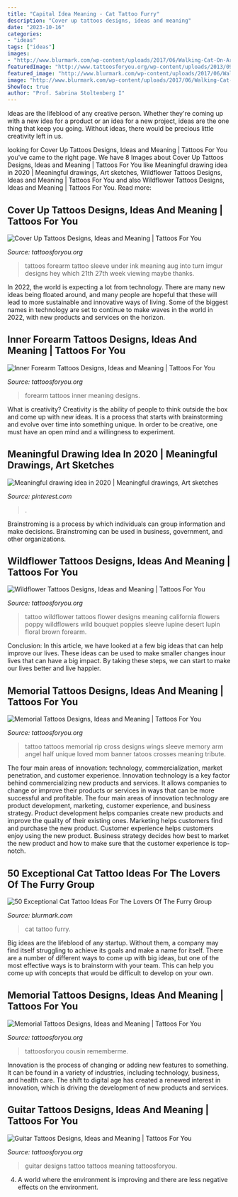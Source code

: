 ```yaml
---
title: "Capital Idea Meaning - Cat Tattoo Furry"
description: "Cover up tattoos designs, ideas and meaning"
date: "2023-10-16"
categories:
- "ideas"
tags: ["ideas"]
images:
- "http://www.blurmark.com/wp-content/uploads/2017/06/Walking-Cat-On-Arm.jpg"
featuredImage: "http://www.tattoosforyou.org/wp-content/uploads/2013/09/Memorial-Cross-Tattoos.jpg"
featured_image: "http://www.blurmark.com/wp-content/uploads/2017/06/Walking-Cat-On-Arm.jpg"
image: "http://www.blurmark.com/wp-content/uploads/2017/06/Walking-Cat-On-Arm.jpg"
ShowToc: true
author: "Prof. Sabrina Stoltenberg I"
---
```



Ideas are the lifeblood of any creative person. Whether they're coming up with a new idea for a product or an idea for a new project, ideas are the one thing that keep you going. Without ideas, there would be precious little creativity left in us.

	

		
looking for Cover Up Tattoos Designs, Ideas and Meaning | Tattoos For You you've came to the right page. We have 8 Images about Cover Up Tattoos Designs, Ideas and Meaning | Tattoos For You like Meaningful drawing idea in 2020 | Meaningful drawings, Art sketches, Wildflower Tattoos Designs, Ideas and Meaning | Tattoos For You and also Wildflower Tattoos Designs, Ideas and Meaning | Tattoos For You. Read more:
		
    
## Cover Up Tattoos Designs, Ideas And Meaning | Tattoos For You

<img loading=lazy src="http://www.tattoosforyou.org/wp-content/uploads/2013/09/Tattoos-Cover-Up.jpg" onerror="this.onerror=null;this.src='https://tse2.mm.bing.net/th?id=OIP.iFLn0oYusHh2d3aU6lkfggHaFB&amp;pid=15.1';" alt="Cover Up Tattoos Designs, Ideas and Meaning | Tattoos For You">

_Source: tattoosforyou.org_

>tattoos forearm tattoo sleeve under ink meaning aug into turn imgur designs hey which 21th 27th week viewing maybe thanks. 

	

In 2022, the world is expecting a lot from technology. There are many new ideas being floated around, and many people are hopeful that these will lead to more sustainable and innovative ways of living. Some of the biggest names in technology are set to continue to make waves in the world in 2022, with new products and services on the horizon.

    
## Inner Forearm Tattoos Designs, Ideas And Meaning | Tattoos For You

<img loading=lazy src="https://www.tattoosforyou.org/wp-content/uploads/2017/06/Inner-Forearm-Tattoos.jpg" onerror="this.onerror=null;this.src='https://tse4.mm.bing.net/th?id=OIP.g3EIKRpqM9riiTKQh9dPgwHaLH&amp;pid=15.1';" alt="Inner Forearm Tattoos Designs, Ideas and Meaning | Tattoos For You">

_Source: tattoosforyou.org_

>forearm tattoos inner meaning designs. 

	

What is creativity?
Creativity is the ability of people to think outside the box and come up with new ideas. It is a process that starts with brainstorming and evolve over time into something unique. In order to be creative, one must have an open mind and a willingness to experiment.

    
## Meaningful Drawing Idea In 2020 | Meaningful Drawings, Art Sketches

<img loading=lazy src="https://i.pinimg.com/736x/c5/30/08/c530083caac5cc2d8285de60c33168d4.jpg" onerror="this.onerror=null;this.src='https://tse2.mm.bing.net/th?id=OIP.DfB4NzbCByGnG7nZA9BiSgHaJ3&amp;pid=15.1';" alt="Meaningful drawing idea in 2020 | Meaningful drawings, Art sketches">

_Source: pinterest.com_

>. 

	

Brainstroming is a process by which individuals can group information and make decisions. Brainstroming can be used in business, government, and other organizations.

    
## Wildflower Tattoos Designs, Ideas And Meaning | Tattoos For You

<img loading=lazy src="https://www.tattoosforyou.org/wp-content/uploads/2016/02/Wildflower-Tattoo-Designs.jpg" onerror="this.onerror=null;this.src='https://tse3.mm.bing.net/th?id=OIP.It4MiDznH4wI6U9s0KwYBQHaKn&amp;pid=15.1';" alt="Wildflower Tattoos Designs, Ideas and Meaning | Tattoos For You">

_Source: tattoosforyou.org_

>tattoo wildflower tattoos flower designs meaning california flowers poppy wildflowers wild bouquet poppies sleeve lupine desert lupin floral brown forearm. 

	

Conclusion:
In this article, we have looked at a few big ideas that can help improve our lives. These ideas can be used to make smaller changes inour lives that can have a big impact. By taking these steps, we can start to make our lives better and live happier.

    
## Memorial Tattoos Designs, Ideas And Meaning | Tattoos For You

<img loading=lazy src="http://www.tattoosforyou.org/wp-content/uploads/2013/09/Memorial-Cross-Tattoos.jpg" onerror="this.onerror=null;this.src='https://tse1.mm.bing.net/th?id=OIP.EXIfJYwPd8cbFqD4qvlyTwHaL6&amp;pid=15.1';" alt="Memorial Tattoos Designs, Ideas and Meaning | Tattoos For You">

_Source: tattoosforyou.org_

>tattoo tattoos memorial rip cross designs wings sleeve memory arm angel half unique loved mom banner tatoos crosses meaning tribute. 

	

The four main areas of innovation: technology, commercialization, market penetration, and customer experience.
Innovation technology is a key factor behind commercializing new products and services. It allows companies to change or improve their products or services in ways that can be more successful and profitable. The four main areas of innovation technology are product development, marketing, customer experience, and business strategy. Product development helps companies create new products and improve the quality of their existing ones. Marketing helps customers find and purchase the new product. Customer experience helps customers enjoy using the new product. Business strategy decides how best to market the new product and how to make sure that the customer experience is top-notch.

    
## 50 Exceptional Cat Tattoo Ideas For The Lovers Of The Furry Group

<img loading=lazy src="http://www.blurmark.com/wp-content/uploads/2017/06/Walking-Cat-On-Arm.jpg" onerror="this.onerror=null;this.src='https://tse2.mm.bing.net/th?id=OIP.dDAjl50XvQY2iy7ItnRg4AHaJ4&amp;pid=15.1';" alt="50 Exceptional Cat Tattoo Ideas For The Lovers Of The Furry Group">

_Source: blurmark.com_

>cat tattoo furry. 

	

Big ideas are the lifeblood of any startup. Without them, a company may find itself struggling to achieve its goals and make a name for itself. There are a number of different ways to come up with big ideas, but one of the most effective ways is to brainstorm with your team. This can help you come up with concepts that would be difficult to develop on your own.

    
## Memorial Tattoos Designs, Ideas And Meaning | Tattoos For You

<img loading=lazy src="https://www.tattoosforyou.org/wp-content/uploads/2013/10/Memorial-Tattoos-for-Sister.jpg" onerror="this.onerror=null;this.src='https://tse2.mm.bing.net/th?id=OIP.-o6CtK5V2URCVBK5ASLFdgHaJ4&amp;pid=15.1';" alt="Memorial Tattoos Designs, Ideas and Meaning | Tattoos For You">

_Source: tattoosforyou.org_

>tattoosforyou cousin rememberme. 

	

Innovation is the process of changing or adding new features to something. It can be found in a variety of industries, including technology, business, and health care. The shift to digital age has created a renewed interest in innovation, which is driving the development of new products and services.

    
## Guitar Tattoos Designs, Ideas And Meaning | Tattoos For You

<img loading=lazy src="https://www.tattoosforyou.org/wp-content/uploads/2013/11/Guitar-Music-Tattoo-Designs.jpg" onerror="this.onerror=null;this.src='https://tse3.mm.bing.net/th?id=OIP.2uy1d9UOsTMG3HuFLfUYfgHaJ3&amp;pid=15.1';" alt="Guitar Tattoos Designs, Ideas and Meaning | Tattoos For You">

_Source: tattoosforyou.org_

>guitar designs tattoo tattoos meaning tattoosforyou. 

	

4. A world where the environment is improving and there are less negative effects on the environment. 

